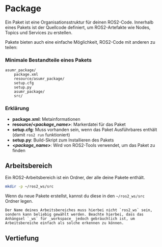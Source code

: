 # Package

Ein Paket ist eine Organisationsstruktur für deinen ROS2-Code. Innerhalb eines Pakets ist der Quellcode definiert, um ROS2-Artefakte wie Nodes, Topics und Services zu erstellen.

Pakete bieten auch eine einfache Möglichkeit, ROS2-Code mit anderen zu teilen:

### Minimale Bestandteile eines Pakets

```text
asumr_package/
    package.xml
    resource/asumr_package/
    setup.cfg
    setup.py
    asumr_package/
    src/
```

### Erklärung

- **package.xml**: Metainformationen 
- **resource/_<package_name>_**: Markerdatei für das Paket
- **setup.cfg**: Muss vorhanden sein, wenn das Paket Ausführbares enthält (damit `ros2 run` funktioniert)
- **setup.py**: Build-Skript zum Installieren des Pakets
- **_<package_name>_**: Wird von ROS2-Tools verwendet, um das Paket zu finden

## Arbeitsbereich

Ein ROS2-Arbeitsbereich ist ein Ordner, der alle deine Pakete enthält.

```bash
mkdir -p ~/ros2_ws/src
```

Wenn du neue Pakete erstellst, kannst du diese in den `~/ros2_ws/src` Ordner legen.

```{note}
Der Name deines Arbeitsbereiches muss hierbei nicht `ros2_ws` sein, sondern kann beliebig gewählt werden. Beachte hierbei, dass das Anhängsel `_ws` für _workspace_ jedoch gebräuchlich ist, um Arbeitsbereiche einfach als solche erkennen zu können.
```

## Vertiefung

```{tableofcontents}
```

